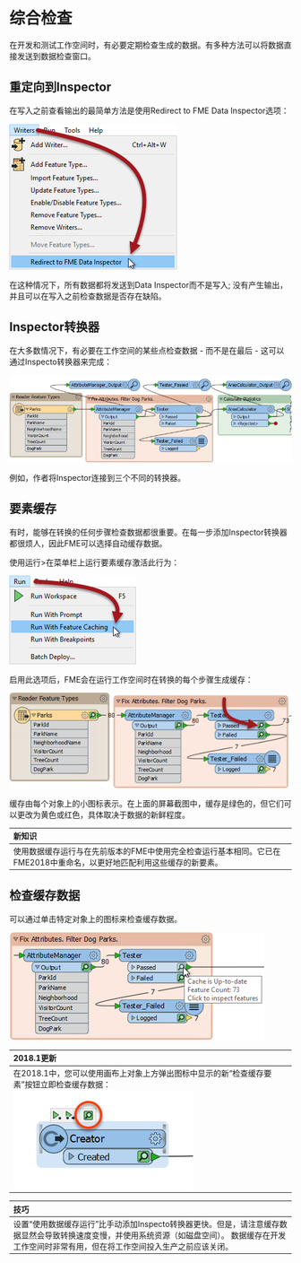 # 综合检查

在开发和测试工作空间时，有必要定期检查生成的数据。有多种方法可以将数据直接发送到数据检查窗口。

## 重定向到Inspector

在写入之前查看输出的最简单方法是使用Redirect to FME Data Inspector选项：

[![](../../.gitbook/assets/img3.026.redirectoutput.png)](https://github.com/safesoftware/FMETraining/blob/Desktop-Basic-2018/DesktopBasic3WorkspaceDesign/Images/Img3.026.RedirectOutput.png)

在这种情况下，所有数据都将发送到Data Inspector而不是写入; 没有产生输出，并且可以在写入之前检查数据是否存在缺陷。

## Inspector转换器

在大多数情况下，有必要在工作空间的某些点检查数据 - 而不是在最后 - 这可以通过Inspecto转换器来完成：

[![](../../.gitbook/assets/img3.027.inspectortransformers.png)](https://github.com/safesoftware/FMETraining/blob/Desktop-Basic-2018/DesktopBasic3WorkspaceDesign/Images/Img3.027.InspectorTransformers.png)

例如，作者将Inspector连接到三个不同的转换器。

## 要素缓存

有时，能够在转换的任何步骤检查数据都很重要。在每一步添加Inspector转换器都很烦人，因此FME可以选择自动缓存数据。

使用运行&gt;在菜单栏上运行要素缓存激活此行为：

[![](../../.gitbook/assets/img3.028.runwithcaching.png)](https://github.com/safesoftware/FMETraining/blob/Desktop-Basic-2018/DesktopBasic3WorkspaceDesign/Images/Img3.028.RunWithCaching.png)

启用此选项后，FME会在运行工作空间时在转换的每个步骤生成缓存：

[![](../../.gitbook/assets/img3.029.greencaches.png)](https://github.com/safesoftware/FMETraining/blob/Desktop-Basic-2018/DesktopBasic3WorkspaceDesign/Images/Img3.029.GreenCaches.png)

缓存由每个对象上的小图标表示。在上面的屏幕截图中，缓存是绿色的，但它们可以更改为黄色或红色，具体取决于数据的新鲜程度。

|  新知识 |
| :--- |
|  使用数据缓存运行与在先前版本的FME中使用完全检查运行基本相同。它已在FME2018中重命名，以更好地匹配利用这些缓存的新要素。 |

## 检查缓存数据

可以通过单击特定对象上的图标来检查缓存数据。

[![](../../.gitbook/assets/img3.030.inspectacache.png)](https://github.com/safesoftware/FMETraining/blob/Desktop-Basic-2018/DesktopBasic3WorkspaceDesign/Images/Img3.030.InspectACache.png)

|  2018.1更新 |
| :--- |
|  在2018.1中，您可以使用画布上对象上方弹出图标中显示的新“检查缓存要素”按钮立即检查缓存数据： [![](../../.gitbook/assets/img3.029a.inspectcachedfeaturesbutton.png)](https://github.com/safesoftware/FMETraining/blob/Desktop-Basic-2018/DesktopBasic3WorkspaceDesign/Images/Img3.029a.InspectCachedFeaturesButton.png) |

|  技巧 |
| :--- |
|  设置“使用数据缓存运行”比手动添加Inspecto转换器更快。但是，请注意缓存数据显然会导致转换速度变慢，并使用系统资源（如磁盘空间）。  数据缓存在开发工作空间时非常有用，但在将工作空间投入生产之前应该关闭。 |

